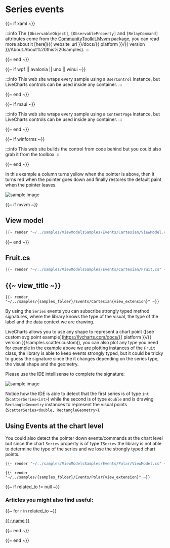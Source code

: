 # Series events

{{~ if xaml ~}}

:::info
The `[ObservableObject]`, `[ObservableProperty]` and `[RelayCommand]` attributes come from the 
[CommunityToolkit.Mvvm](https://www.nuget.org/packages/CommunityToolkit.Mvvm/) package, you can read more about it 
[here]({{ website_url }}/docs/{{ platform }}/{{ version }}/About.About%20this%20samples).
:::

{{~ end ~}}

{{~ if wpf || avalonia || uno || winui  ~}}

:::info
This web site wraps every sample using a `UserControl` instance, but LiveCharts controls can be used inside any container.
:::

{{~ end ~}}


{{~ if maui ~}}

:::info
This web site wraps every sample using a `ContentPage` instance, but LiveCharts controls can be used inside any container.
:::

{{~ end ~}}


{{~ if winforms ~}}

:::info
This web site builds the control from code behind but you could also grab it from the toolbox.
:::

{{~ end ~}}

In this example a column turns yellow when the pointer is above, then it turns red when the pointer goes down and finally
restores the default paint when the pointer leaves.

<div class="text-center sample-img">
    <img src="{{ assets_url }}/docs/{{ unique_name }}/result.gif" alt="sample image" />
</div>

{{~ if mvvm ~}}
## View model

```csharp
{{~ render "~/../samples/ViewModelsSamples/Events/Cartesian/ViewModel.cs" ~}}
```
{{~ end ~}}

## Fruit.cs

```csharp
{{~ render "~/../samples/ViewModelsSamples/Events/Cartesian/Fruit.cs" ~}}
```

## {{~ view_title ~}}

```
{{~ render "~/../samples/{samples_folder}/Events/Cartesian{view_extension}" ~}}
```

By using the `Series` events you can subscribe strongly typed method signatures, where the library knows the type of
the visual, the type of the label and the data context we are drawing.

LiveCharts allows you to use any shape to represent a chart point 
([see custom svg point example](https://lvcharts.com/docs/{{ platform }}/{{ version }}/samples.scatter.custom)), you can also
plot any type you need for example in the example above we are plotting instances of the `Fruit` class, the library is able
to keep events strongly typed, but it could be tricky to guess the signature since the it changes depending on the series type,
the visual shape and the geometry.

Please use the IDE intellisense to complete the signature:

<div class="text-center sample-img">
    <img src="{{ assets_url }}/docs/{{ unique_name }}/intellisense.gif" alt="sample image" />
</div>

Notice how the IDE is able to detect that the first series is of type `int` (`ScatterSeries<int>`) while the second is of 
type `double` and is drawing `RectangleGeometry` instances to represent the visual points (`ScatterSeries<double, RectangleGeometry>`).

## Using Events at the chart level

You could also detect the pointer down events/commands at the chart level but since the chart `Series` property is of type 
`ISeries` the library is not able to determine the type of the series and we lose the strongly typed chart points.

```csharp
{{~ render "~/../samples/ViewModelsSamples/Events/Polar/ViewModel.cs" ~}}
```

```
{{~ render "~/../samples/{samples_folder}/Events/Polar{view_extension}" ~}}
```

{{~ if related_to != null ~}}

### Articles you might also find useful:

{{~ for r in related_to ~}}

<div>
<a href="{{ compile this r.url }}">
{{ r.name }}
</a>
</div>

{{~ end ~}}

{{~ end ~}}
